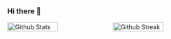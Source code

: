 ### Hi there 👋

<!--
**bogdanbryzh-official/bogdanbryzh-official** is a ✨ _special_ ✨ repository because its `README.md` (this file) appears on your GitHub profile.

Here are some ideas to get you started:

- 🔭 I’m currently working on ...
- 🌱 I’m currently learning ...
- 👯 I’m looking to collaborate on ...
- 🤔 I’m looking for help with ...
- 💬 Ask me about ...
- 📫 How to reach me: ...
- 😄 Pronouns: ...
- ⚡ Fun fact: ...
-->

<div style="display: flex">
  <img style="width: 48%" src="https://github-readme-stats.vercel.app/api?username=bogdanbpeterson&show_icons=true&theme=cobalt" alt="Github Stats" />
  <img style="width: 48%" src="http://github-readme-streak-stats.herokuapp.com?user=bogdanbpeterson&theme=cobalt&hide_border=true&date_format=j%20M%5B%20Y%5D&background=193549" alt="Github Streak" />
</div>
